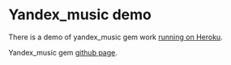 # Yandex_music demo

There is a demo of yandex_music gem work [running on Heroku](https://yandex-music-example.herokuapp.com/).

Yandex_music gem [github page](https://github.com/NILID/yandex_music).
